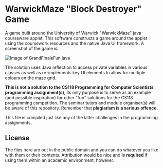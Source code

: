 # WarwickMaze "Block Destroyer" Game

A game built around the University of Warwick "WarwickMaze" java courseware applet. This software constructs a game around the applet using the coursework resources and the native Java UI framework. A screenshot of the game is:

![Image of GrandFinaleFun.java](http://i.imgur.com/yIoyeOi.jpg)

The solution uses Java reflection to access private variables in various classes as well as re-implements key UI elements to allow for multiple colours on the maze grid.

**This is not a solution to the CS118 Programming for Computer Scientists programming assignment(s)**, its only purpose is to serve as an example (and possible inspiration) for other "fun" solutions for the CS118 programming competition. The seminar tutors and module organiser(s) will be aware of this repository. Remember that **plagiarism is a serious offence.**

This file is compiled just like any of the latter challenges in the programming assignments.

## License

The files here are out in the public domain and you can do whatever you like with them or their contents. Attribution would be nice and is **required** if using them within an academic environment, however. 
